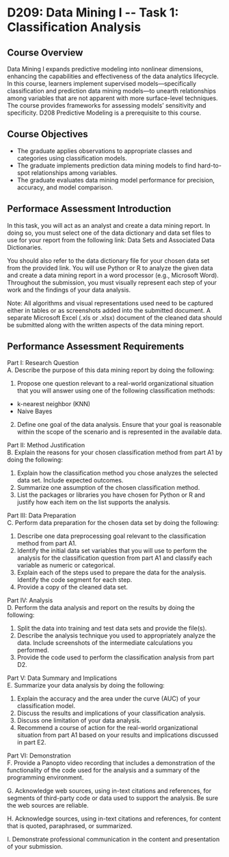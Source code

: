 # D209: Data Mining I -- Task 1: Classification Analysis
## Course Overview
Data Mining I expands predictive modeling into nonlinear dimensions, enhancing the capabilities and effectiveness of the data analytics lifecycle. In this course, learners implement supervised models—specifically classification and prediction data mining models—to unearth relationships among variables that are not apparent with more surface-level techniques. The course provides frameworks for assessing models’ sensitivity and specificity. D208 Predictive Modeling is a prerequisite to this course.

## Course Objectives
* The graduate applies observations to appropriate classes and categories using classification models.
* The graduate implements prediction data mining models to find hard-to-spot relationships among variables.
* The graduate evaluates data mining model performance for precision, accuracy, and model comparison.

## Performace Assessment Introduction
In this task, you will act as an analyst and create a data mining report. In doing so, you must select one of the data dictionary and data set files to use for your report from the following link: Data Sets and Associated Data Dictionaries.

You should also refer to the data dictionary file for your chosen data set from the provided link. You will use Python or R to analyze the given data and create a data mining report in a word processor (e.g., Microsoft Word). Throughout the submission, you must visually represent each step of your work and the findings of your data analysis.

Note: All algorithms and visual representations used need to be captured either in tables or as screenshots added into the submitted document. A separate Microsoft Excel (.xls or .xlsx) document of the cleaned data should be submitted along with the written aspects of the data mining report.

## Performance Assessment Requirements
Part I: Research Question<br>
A.  Describe the purpose of this data mining report by doing the following:
1.  Propose one question relevant to a real-world organizational situation that you will answer using one of the following classification methods:
* k-nearest neighbor (KNN)
* Naive Bayes
2.  Define one goal of the data analysis. Ensure that your goal is reasonable within the scope of the scenario and is represented in the available data.

Part II: Method Justification<br>
B.  Explain the reasons for your chosen classification method from part A1 by doing the following:
1.  Explain how the classification method you chose analyzes the selected data set. Include expected outcomes.
2.  Summarize one assumption of the chosen classification method.
3.  List the packages or libraries you have chosen for Python or R and justify how each item on the list supports the analysis.

Part III: Data Preparation<br>
C.  Perform data preparation for the chosen data set by doing the following:
1.  Describe one data preprocessing goal relevant to the classification method from part A1.
2.  Identify the initial data set variables that you will use to perform the analysis for the classification question from part A1 and classify each variable as numeric or categorical.
3.  Explain each of the steps used to prepare the data for the analysis. Identify the code segment for each step.
4.  Provide a copy of the cleaned data set.

Part IV: Analysis<br>
D.  Perform the data analysis and report on the results by doing the following:
1.  Split the data into training and test data sets and provide the file(s).
2.  Describe the analysis technique you used to appropriately analyze the data. Include screenshots of the intermediate calculations you performed.
3.  Provide the code used to perform the classification analysis from part D2.

Part V: Data Summary and Implications<br>
E.  Summarize your data analysis by doing the following:
1.  Explain the accuracy and the area under the curve (AUC) of your classification model.
2.  Discuss the results and implications of your classification analysis.
3.  Discuss one limitation of your data analysis.
4.  Recommend a course of action for the real-world organizational situation from part A1 based on your results and implications discussed in part E2.

Part VI: Demonstration<br>
F.  Provide a Panopto video recording that includes a demonstration of the functionality of the code used for the analysis and a summary of the programming environment.

G.  Acknowledge web sources, using in-text citations and references, for segments of third-party code or data used to support the analysis. Be sure the web sources are reliable.

H.  Acknowledge sources, using in-text citations and references, for content that is quoted, paraphrased, or summarized.

I.  Demonstrate professional communication in the content and presentation of your submission.
